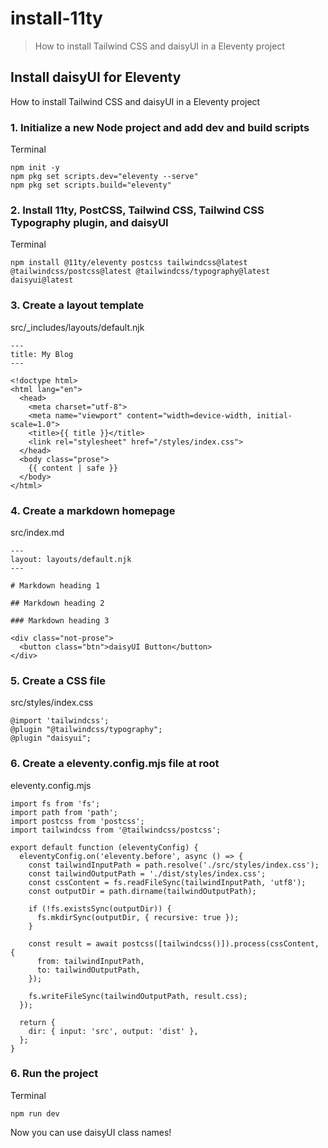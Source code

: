 # install-11ty

> How to install Tailwind CSS and daisyUI in a Eleventy project

## Install daisyUI for Eleventy

How to install Tailwind CSS and daisyUI in a Eleventy project

### [](#1-initialize-a-new-node-project-and-add-dev-and-build-scripts)1\. Initialize a new Node project and add dev and build scripts

Terminal

    npm init -y
    npm pkg set scripts.dev="eleventy --serve"
    npm pkg set scripts.build="eleventy"

### [](#2-install-11ty-postcss-tailwind-css-tailwind-css-typography-plugin-and-daisyui)2\. Install 11ty, PostCSS, Tailwind CSS, Tailwind CSS Typography plugin, and daisyUI

Terminal

    npm install @11ty/eleventy postcss tailwindcss@latest @tailwindcss/postcss@latest @tailwindcss/typography@latest daisyui@latest

### [](#3-create-a-layout-template)3\. Create a layout template

src/\_includes/layouts/default.njk

    ---
    title: My Blog
    ---

    <!doctype html>
    <html lang="en">
      <head>
        <meta charset="utf-8">
        <meta name="viewport" content="width=device-width, initial-scale=1.0">
        <title>{{ title }}</title>
        <link rel="stylesheet" href="/styles/index.css">
      </head>
      <body class="prose">
        {{ content | safe }}
      </body>
    </html>

### [](#4-create-a-markdown-homepage)4\. Create a markdown homepage

src/index.md

    ---
    layout: layouts/default.njk
    ---

    # Markdown heading 1

    ## Markdown heading 2

    ### Markdown heading 3

    <div class="not-prose">
      <button class="btn">daisyUI Button</button>
    </div>

### [](#5-create-a-css-file)5\. Create a CSS file

src/styles/index.css

    @import 'tailwindcss';
    @plugin "@tailwindcss/typography";
    @plugin "daisyui";

### [](#6-create-a-eleventyconfigmjs-file-at-root)6\. Create a eleventy.config.mjs file at root

eleventy.config.mjs

    import fs from 'fs';
    import path from 'path';
    import postcss from 'postcss';
    import tailwindcss from '@tailwindcss/postcss';

    export default function (eleventyConfig) {
      eleventyConfig.on('eleventy.before', async () => {
        const tailwindInputPath = path.resolve('./src/styles/index.css');
        const tailwindOutputPath = './dist/styles/index.css';
        const cssContent = fs.readFileSync(tailwindInputPath, 'utf8');
        const outputDir = path.dirname(tailwindOutputPath);

        if (!fs.existsSync(outputDir)) {
          fs.mkdirSync(outputDir, { recursive: true });
        }

        const result = await postcss([tailwindcss()]).process(cssContent, {
          from: tailwindInputPath,
          to: tailwindOutputPath,
        });

        fs.writeFileSync(tailwindOutputPath, result.css);
      });

      return {
        dir: { input: 'src', output: 'dist' },
      };
    }

### [](#6-run-the-project)6\. Run the project

Terminal

    npm run dev

Now you can use daisyUI class names!
